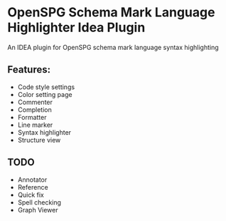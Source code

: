 # OpenSPG Schema Mark Language Highlighter Idea Plugin

An IDEA plugin for OpenSPG schema mark language syntax highlighting

## Features:

- Code style settings
- Color setting page
- Commenter
- Completion
- Formatter
- Line marker
- Syntax highlighter
- Structure view

## TODO

- Annotator
- Reference
- Quick fix
- Spell checking
- Graph Viewer

